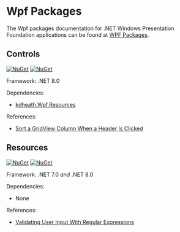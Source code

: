 # Wpf Packages
The Wpf packages documentation for .NET Windows Presentation Foundation applications can be found at [WPF Packages](https://kevindheath.github.io/shfb).

## Controls
[![NuGet](https://img.shields.io/nuget/v/kdheath.Wpf.Controls.svg)](https://www.nuget.org/packages/kdheath.Wpf.Controls)
[![NuGet](https://img.shields.io/nuget/dt/kdheath.Wpf.Controls.svg)](https://www.nuget.org/packages/kdheath.Wpf.Controls)

Framework: .NET 8.0

Dependencies:
- [kdheath.Wpf.Resources](https://www.nuget.org/packages/kdheath.Wpf.Resources)

References:
- [Sort a GridView Column When a Header Is Clicked](https://learn.microsoft.com/en-us/dotnet/desktop/wpf/controls/how-to-sort-a-gridview-column-when-a-header-is-clicked)

## Resources
[![NuGet](https://img.shields.io/nuget/v/kdheath.Wpf.Resources.svg)](https://www.nuget.org/packages/kdheath.Wpf.Resources)
[![NuGet](https://img.shields.io/nuget/dt/kdheath.Wpf.Resources.svg)](https://www.nuget.org/packages/kdheath.Wpf.Resources)

Framework: .NET 7.0 _and_ .NET 8.0

Dependencies:
- None

References:
- [Validating User Input With Regular Expressions](https://www.c-sharpcorner.com/UploadFile/87b416/validating-user-input-with-regular-expressions/)